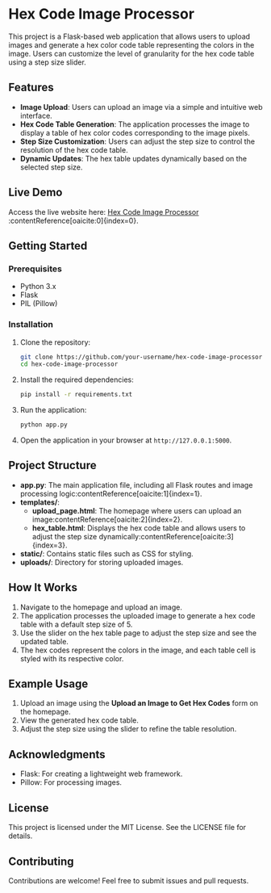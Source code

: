 # Hex Code Image Processor

This project is a Flask-based web application that allows users to upload images and generate a hex color code table representing the colors in the image. Users can customize the level of granularity for the hex code table using a step size slider.

## Features

- **Image Upload**: Users can upload an image via a simple and intuitive web interface.
- **Hex Code Table Generation**: The application processes the image to display a table of hex color codes corresponding to the image pixels.
- **Step Size Customization**: Users can adjust the step size to control the resolution of the hex code table.
- **Dynamic Updates**: The hex table updates dynamically based on the selected step size.

## Live Demo

Access the live website here: [Hex Code Image Processor](https://hex-code-image.onrender.com/)&#8203;:contentReference[oaicite:0]{index=0}.

## Getting Started

### Prerequisites

- Python 3.x
- Flask
- PIL (Pillow)

### Installation

1. Clone the repository:

    ```bash
    git clone https://github.com/your-username/hex-code-image-processor.git
    cd hex-code-image-processor
    ```

2. Install the required dependencies:

    ```bash
    pip install -r requirements.txt
    ```

3. Run the application:

    ```bash
    python app.py
    ```

4. Open the application in your browser at `http://127.0.0.1:5000`.

## Project Structure

- **app.py**: The main application file, including all Flask routes and image processing logic&#8203;:contentReference[oaicite:1]{index=1}.
- **templates/**:
  - **upload_page.html**: The homepage where users can upload an image&#8203;:contentReference[oaicite:2]{index=2}.
  - **hex_table.html**: Displays the hex code table and allows users to adjust the step size dynamically&#8203;:contentReference[oaicite:3]{index=3}.
- **static/**: Contains static files such as CSS for styling.
- **uploads/**: Directory for storing uploaded images.

## How It Works

1. Navigate to the homepage and upload an image.
2. The application processes the uploaded image to generate a hex code table with a default step size of 5.
3. Use the slider on the hex table page to adjust the step size and see the updated table.
4. The hex codes represent the colors in the image, and each table cell is styled with its respective color.

## Example Usage

1. Upload an image using the **Upload an Image to Get Hex Codes** form on the homepage.
2. View the generated hex code table.
3. Adjust the step size using the slider to refine the table resolution.

## Acknowledgments

- Flask: For creating a lightweight web framework.
- Pillow: For processing images.

## License

This project is licensed under the MIT License. See the LICENSE file for details.

## Contributing

Contributions are welcome! Feel free to submit issues and pull requests.

